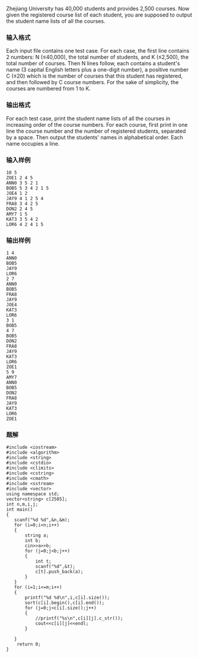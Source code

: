 Zhejiang University has 40,000 students and provides 2,500 courses. Now given the registered course list of each student, you are supposed to output the student name lists of all the courses.
### 输入格式
Each input file contains one test case. For each case, the first line contains 2 numbers: N (≤40,000), the total number of students, and K (≤2,500), the total number of courses. Then N lines follow, each contains a student's name (3 capital English letters plus a one-digit number), a positive number C (≤20) which is the number of courses that this student has registered, and then followed by C course numbers. For the sake of simplicity, the courses are numbered from 1 to K.
### 输出格式
For each test case, print the student name lists of all the courses in increasing order of the course numbers. For each course, first print in one line the course number and the number of registered students, separated by a space. Then output the students' names in alphabetical order. Each name occupies a line.
### 输入样例
```
10 5
ZOE1 2 4 5
ANN0 3 5 2 1
BOB5 5 3 4 2 1 5
JOE4 1 2
JAY9 4 1 2 5 4
FRA8 3 4 2 5
DON2 2 4 5
AMY7 1 5
KAT3 3 5 4 2
LOR6 4 2 4 1 5
```
### 输出样例
```
1 4
ANN0
BOB5
JAY9
LOR6
2 7
ANN0
BOB5
FRA8
JAY9
JOE4
KAT3
LOR6
3 1
BOB5
4 7
BOB5
DON2
FRA8
JAY9
KAT3
LOR6
ZOE1
5 9
AMY7
ANN0
BOB5
DON2
FRA8
JAY9
KAT3
LOR6
ZOE1
```

### 题解
```
#include <iostream>
#include <algorithm>
#include <string>
#include <cstdio>
#include <climits>
#include <cstring>
#include <cmath>
#include <sstream>
#include <vector>
using namespace std;
vector<string> c[2505];
int n,m,i,j;
int main()
{
   scanf("%d %d",&n,&m);
   for (i=0;i<n;i++)
   {
       string a;
       int b;
       cin>>a>>b;
       for (j=0;j<b;j++)
       {
           int t;
           scanf("%d",&t);
           c[t].push_back(a);
       }
   }
   for (i=1;i<=m;i++)
   {
       printf("%d %d\n",i,c[i].size());
       sort(c[i].begin(),c[i].end());
       for (j=0;j<c[i].size();j++)
       {
           //printf("%s\n",c[i][j].c_str());
           cout<<c[i][j]<<endl;
       }

   }
    return 0;
}
```
